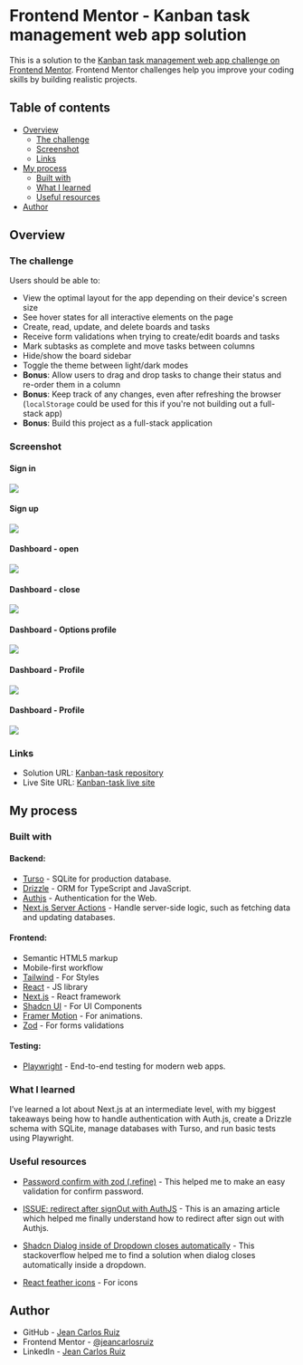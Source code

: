 # Frontend Mentor - Kanban task management web app solution

This is a solution to the [Kanban task management web app challenge on Frontend Mentor](https://www.frontendmentor.io/challenges/kanban-task-management-web-app-wgQLt-HlbB). Frontend Mentor challenges help you improve your coding skills by building realistic projects.

## Table of contents

- [Overview](#overview)
  - [The challenge](#the-challenge)
  - [Screenshot](#screenshot)
  - [Links](#links)
- [My process](#my-process)
  - [Built with](#built-with)
  - [What I learned](#what-i-learned)
  - [Useful resources](#useful-resources)
- [Author](#author)

## Overview

### The challenge

Users should be able to:

- View the optimal layout for the app depending on their device's screen size
- See hover states for all interactive elements on the page
- Create, read, update, and delete boards and tasks
- Receive form validations when trying to create/edit boards and tasks
- Mark subtasks as complete and move tasks between columns
- Hide/show the board sidebar
- Toggle the theme between light/dark modes
- **Bonus**: Allow users to drag and drop tasks to change their status and re-order them in a column
- **Bonus**: Keep track of any changes, even after refreshing the browser (`localStorage` could be used for this if you're not building out a full-stack app)
- **Bonus**: Build this project as a full-stack application

### Screenshot

#### Sign in

<div align='left'>
<img src="./public/screenshots/signin.png">
</div>

#### Sign up

<div align='left'>
<img src="./public/screenshots/signup.png">
</div>

#### Dashboard - open

<div align='left'>
<img src="./public/screenshots/open-sidebar.png">
</div>

#### Dashboard - close

<div align='left'>
<img src="./public/screenshots/options-profile.png">
</div>

#### Dashboard - Options profile

<div align='left'>
<img src="./public/screenshots/close-sidebar.png">
</div>

#### Dashboard - Profile

<div align='left'>
<img src="./public/screenshots/profile.png">
</div>

#### Dashboard - Profile

<div align='left'>
<img src="./public/screenshots/not-found.png">
</div>

### Links

- Solution URL: [Kanban-task repository](https://github.com/jeancarlosruiz/kanban-task)
- Live Site URL: [Kanban-task live site](https://kanban-task-chi.vercel.app)

## My process

### Built with

#### Backend:

- [Turso](https://turso.tech/) - SQLite for production database.
- [Drizzle](https://orm.drizzle.team/docs/overview) - ORM for TypeScript and JavaScript.
- [Authjs](https://authjs.dev) - Authentication for the Web.
- [Next.js Server Actions](https://nextjs.org/docs/app/building-your-application/data-fetching/server-actions-and-mutations) - Handle server-side logic, such as fetching data and updating databases.

#### Frontend:

- Semantic HTML5 markup
- Mobile-first workflow
- [Tailwind](https://tailwindcss.com/) - For Styles
- [React](https://reactjs.org/) - JS library
- [Next.js](https://nextjs.org/) - React framework
- [Shadcn UI](https://ui.shadcn.com/docs) - For UI Components
- [Framer Motion](https://www.framer.com/motion) - For animations.
- [Zod](https://zod.dev/) - For forms validations

#### Testing:

- [Playwright](https://playwright.dev/) - End-to-end testing for modern web apps.

### What I learned

I’ve learned a lot about Next.js at an intermediate level, with my biggest takeaways being how to handle authentication with Auth.js, create a Drizzle schema with SQLite, manage databases with Turso, and run basic tests using Playwright.

### Useful resources

- [Password confirm with zod (.refine)](https://zod.dev/?id=refine) - This helped me to make an easy validation for confirm password.

- [ISSUE: redirect after signOut with AuthJS](https://github.com/nextauthjs/next-auth/discussions/8686) - This is an amazing article which helped me finally understand how to redirect after sign out with Authjs.

- [Shadcn Dialog inside of Dropdown closes automatically](https://stackoverflow.com/questions/77185827/shadcn-dialog-inside-of-dropdown-closes-automatically) - This stackoverflow helped me to find a solution when dialog closes automatically inside a dropdown.

- [React feather icons](https://feathericons.com) - For icons

## Author

- GitHub - [Jean Carlos Ruiz](https://github.com/jeancarlosruiz)
- Frontend Mentor - [@jeancarlosruiz](https://www.frontendmentor.io/profile/jeancarlosruiz)
- LinkedIn - [Jean Carlos Ruiz](https://www.linkedin.com/in/jeancarlosruiz/)
